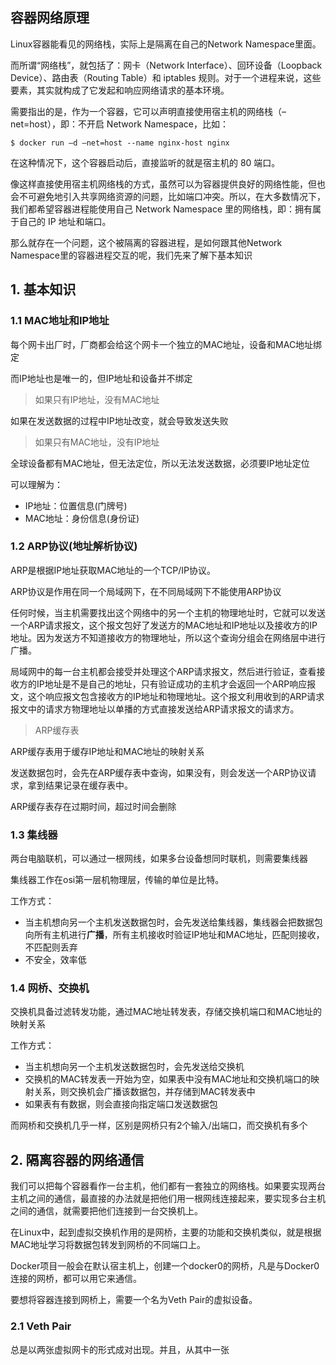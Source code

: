 ## 容器网络原理



Linux容器能看见的网络栈，实际上是隔离在自己的Network Namespace里面。

而所谓“网络栈”，就包括了：网卡（Network Interface）、回环设备（Loopback Device）、路由表（Routing Table）和 iptables 规则。对于一个进程来说，这些要素，其实就构成了它发起和响应网络请求的基本环境。



需要指出的是，作为一个容器，它可以声明直接使用宿主机的网络栈（–net=host），即：不开启 Network Namespace，比如：

```
$ docker run –d –net=host --name nginx-host nginx
```

在这种情况下，这个容器启动后，直接监听的就是宿主机的 80 端口。



像这样直接使用宿主机网络栈的方式，虽然可以为容器提供良好的网络性能，但也会不可避免地引入共享网络资源的问题，比如端口冲突。所以，在大多数情况下，我们都希望容器进程能使用自己 Network Namespace 里的网络栈，即：拥有属于自己的 IP 地址和端口。



那么就存在一个问题，这个被隔离的容器进程，是如何跟其他Network Namespace里的容器进程交互的呢，我们先来了解下基本知识



## 1. 基本知识

### 1.1 MAC地址和IP地址

每个网卡出厂时，厂商都会给这个网卡一个独立的MAC地址，设备和MAC地址绑定

而IP地址也是唯一的，但IP地址和设备并不绑定



>如果只有IP地址，没有MAC地址

如果在发送数据的过程中IP地址改变，就会导致发送失败



>如果只有MAC地址，没有IP地址

全球设备都有MAC地址，但无法定位，所以无法发送数据，必须要IP地址定位

可以理解为：

- IP地址：位置信息(门牌号)
- MAC地址：身份信息(身份证)



### 1.2 ARP协议(地址解析协议)

ARP是根据IP地址获取MAC地址的一个TCP/IP协议。

ARP协议是作用在同一个局域网下，在不同局域网下不能使用ARP协议



任何时候，当主机需要找出这个网络中的另一个主机的物理地址时，它就可以发送一个ARP请求报文，这个报文包好了发送方的MAC地址和IP地址以及接收方的IP地址。因为发送方不知道接收方的物理地址，所以这个查询分组会在网络层中进行广播。

局域网中的每一台主机都会接受并处理这个ARP请求报文，然后进行验证，查看接收方的IP地址是不是自己的地址，只有验证成功的主机才会返回一个ARP响应报文，这个响应报文包含接收方的IP地址和物理地址。这个报文利用收到的ARP请求报文中的请求方物理地址以单播的方式直接发送给ARP请求报文的请求方。



> ARP缓存表

ARP缓存表用于缓存IP地址和MAC地址的映射关系

发送数据包时，会先在ARP缓存表中查询，如果没有，则会发送一个ARP协议请求，拿到结果记录在缓存表中。

ARP缓存表存在过期时间，超过时间会删除



### 1.3 集线器

两台电脑联机，可以通过一根网线，如果多台设备想同时联机，则需要集线器

集线器工作在osi第一层机物理层，传输的单位是比特。



工作方式：

- 当主机想向另一个主机发送数据包时，会先发送给集线器，集线器会把数据包向所有主机进行**广播**，所有主机接收时验证IP地址和MAC地址，匹配则接收，不匹配则丢弃
- 不安全，效率低



### 1.4 网桥、交换机

交换机具备过滤转发功能，通过MAC地址转发表，存储交换机端口和MAC地址的映射关系



工作方式：

- 当主机想向另一个主机发送数据包时，会先发送给交换机
- 交换机的MAC转发表一开始为空，如果表中没有MAC地址和交换机端口的映射关系，则交换机会广播该数据包，并存储到MAC转发表中
- 如果表有有数据，则会直接向指定端口发送数据包



而网桥和交换机几乎一样，区别是网桥只有2个输入/出端口，而交换机有多个





## 2. 隔离容器的网络通信

我们可以把每个容器看作一台主机，他们都有一套独立的网络栈。如果要实现两台主机之间的通信，最直接的办法就是把他们用一根网线连接起来，要实现多台主机之间的通信，就需要把他们连接到一台交换机上。

在Linux中，起到虚拟交换机作用的是网桥，主要的功能和交换机类似，就是根据MAC地址学习将数据包转发到网桥的不同端口上。



Docker项目一般会在默认宿主机上，创建一个docker0的网桥，凡是与Docker0连接的网桥，都可以用它来通信。

要想将容器连接到网桥上，需要一个名为Veth Pair的虚拟设备。



### 2.1 Veth Pair

总是以两张虚拟网卡的形式成对出现。并且，从其中一张